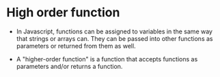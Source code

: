 # High order function

* In Javascript, functions can be assigned to variables in the same way that strings or arrays can. They can be passed into other functions as parameters or returned from them as well.

* A "higher-order function" is a function that accepts functions as parameters and/or returns a function.
